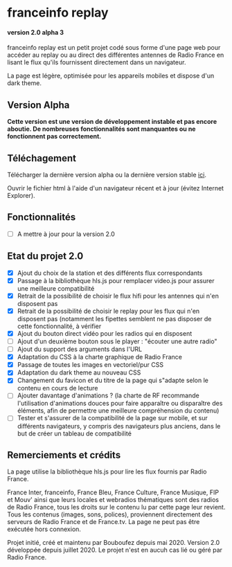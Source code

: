 # franceinfo replay
#### version 2.0 alpha 3
franceinfo replay est un petit projet codé sous forme d'une page web pour accéder au replay ou au direct des différentes antennes de Radio France en lisant le flux qu'ils fournissent directement dans un navigateur.

La page est légère, optimisée pour les appareils mobiles et dispose d'un dark theme.

## Version Alpha
**Cette version est une version de développement instable et pas encore aboutie. De nombreuses fonctionnalités sont manquantes ou ne fonctionnent pas correctement.**

## Téléchagement

Télécharger la dernière version alpha ou la dernière version stable [ici](https://github.com/Bouboufez/franceinfo-replay/releases).

Ouvrir le fichier html à l'aide d'un navigateur récent et à jour (évitez Internet Explorer).

## Fonctionnalités
- [ ] A mettre à jour pour la version 2.0

## Etat du projet 2.0
- [x] Ajout du choix de la station et des différents flux correspondants
- [x] Passage à la bibliothèque hls.js pour remplacer video.js pour assurer une meilleure compatibilité
- [x] Retrait de la possibilité de choisir le flux hifi pour les antennes qui n'en disposent pas
- [x] Retrait de la possibilité de choisir le replay pour les flux qui n'en disposent pas (notamment les fipettes semblent ne pas disposer de cette fonctionnalité, à vérifier
- [x] Ajout du bouton direct vidéo pour les radios qui en disposent
- [ ] Ajout d'un deuxième bouton sous le player : "écouter une autre radio"
- [ ] Ajout du support des arguments dans l'URL
- [x] Adaptation du CSS à la charte graphique de Radio France
- [x] Passage de toutes les images en vectoriel/pur CSS
- [x] Adaptation du dark theme au nouveau CSS
- [x] Changement du favicon et du titre de la page qui s"adapte selon le contenu en cours de lecture
- [ ] Ajouter davantage d'animations ? (la charte de RF recommande l'utilisation d'animations douces pour faire apparaître ou disparaître des éléments, afin de permettre une meilleure compréhension du contenu)
- [ ] Tester et s'assurer de la compatibilité de la page sur mobile, et sur différents navigateurs, y compris des navigateurs plus anciens, dans le but de créer un tableau de compatibilité

## Remerciements et crédits
La page utilise la bibliothèque hls.js pour lire les flux fournis par Radio France.

France Inter, franceinfo, France Bleu, France Culture, France Musique, FIP et Mouv' ainsi que leurs locales et webradios thématiques sont des radios de Radio France, tous les droits sur le contenu lu par cette page leur revient. Tous les contenus (images, sons, polices), proviennent directement des serveurs de Radio France et de France.tv. La page ne peut pas être exécutée hors connexion.

Projet initié, créé et maintenu par Bouboufez depuis mai 2020. Version 2.0 développée depuis juillet 2020.
Le projet n'est en aucuh cas lié ou géré par Radio France.
